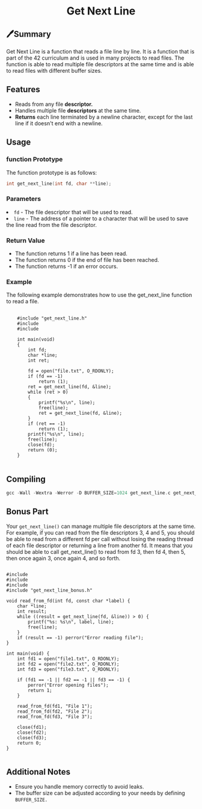 <h1 align="center">Get Next Line</h1>
<h2>🖊Summary</h2>
<p>
  Get Next Line is a function that reads a file line by line. It is a function
  that is part of the 42 curriculum and is used in many projects to read files.
  The function is able to read multiple file descriptors at the same time and is
  able to read files with different buffer sizes.
</p>

<h2>Features</h2>
<ul>
  <li>
    Reads from any file <strong>descriptor.</strong>
  </li>
  <li>
    Handles multiple file <strong>descriptors</strong> at the same time.
  </li>
  <li>
    <strong>Returns</strong> each line terminated by a newline character, except for the last line if it doesn't end with a newline.
  </li>
</ul>
<h2>Usage</h2>
<h3>function Prototype</h3>
<p>
	The function prototype is as follows:
</p>

```C
int get_next_line(int fd, char **line);
```

<h3>Parameters</h3>	
	<lu>
		<li>
			<code>fd</code> - The file descriptor that will be used to read.
		</li>
		<li>
			<code>line</code> - The address of a pointer to a character that will be used to save the line read from the file descriptor.
		</li>
	</lu>
<h3>Return Value</h3>
<ul>
	<li>
		The function returns 1 if a line has been read.
	</li>
	<li>
		The function returns 0 if the end of file has been reached.
	</li>
	<li>
		The function returns -1 if an error occurs.
	</li>
</ul>
<h3>Example</h3>
<p>
	The following example demonstrates how to use the get_next_line function to read a file.
</p>

<pre>
	<code>
	#include "get_next_line.h"
	#include <fcntl.h>
	#include <stdio.h>

	int main(void)
	{
		int fd;
		char *line;
		int ret;

		fd = open("file.txt", O_RDONLY);
		if (fd == -1)
			return (1);
		ret = get_next_line(fd, &line);
		while (ret > 0)
		{
			printf("%s\n", line);
			free(line);
			ret = get_next_line(fd, &line);
		}
		if (ret == -1)
			return (1);
		printf("%s\n", line);
		free(line);
		close(fd);
		return (0);
	}
	</code>
</pre>

<h2>Compiling</h2>

```C
gcc -Wall -Wextra -Werror -D BUFFER_SIZE=1024 get_next_line.c get_next_line_utils.c your_program.c -o your_program
```

<h2>Bonus Part</h2>

<p>Your <code>get_next_line()</code> can manage multiple file descriptors at the same time.
For example, if you can read from the file descriptors 3, 4 and 5, you should be
able to read from a different fd per call without losing the reading thread of each
file descriptor or returning a line from another fd.
It means that you should be able to call get_next_line() to read from fd 3, then
fd 4, then 5, then once again 3, once again 4, and so forth.</p>

<pre><code>
#include <fcntl.h>
#include <stdio.h>
#include <stdlib.h>
#include "get_next_line_bonus.h"

void read_from_fd(int fd, const char *label) {
    char *line;
    int result;
    while ((result = get_next_line(fd, &line)) > 0) {
        printf("%s: %s\n", label, line);
        free(line);
    }
    if (result == -1) perror("Error reading file");
}

int main(void) {
    int fd1 = open("file1.txt", O_RDONLY);
    int fd2 = open("file2.txt", O_RDONLY);
    int fd3 = open("file3.txt", O_RDONLY);
    
    if (fd1 == -1 || fd2 == -1 || fd3 == -1) {
        perror("Error opening files");
        return 1;
    }

    read_from_fd(fd1, "File 1");
    read_from_fd(fd2, "File 2");
    read_from_fd(fd3, "File 3");

    close(fd1);
    close(fd2);
    close(fd3);
    return 0;
}

</code></pre>

<h2>Additional Notes</h2>
<ul>
	<li>
		Ensure you handle memory correctly to avoid leaks.
	</li>
	<li>
		The buffer size can be adjusted according to your needs by defining <code>BUFFER_SIZE.</code>
	</li>
</ul>
